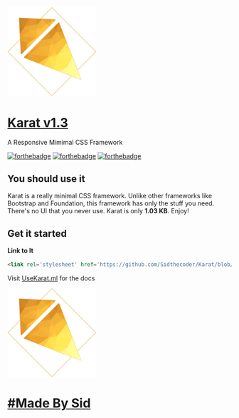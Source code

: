 <img src="css/logo.png" width="200"/>

# [Karat v1.3](http://usekarat.ml)
A Responsive Mimimal CSS Framework

[![forthebadge](http://forthebadge.com/images/badges/uses-css.svg)](http://forthebadge.com) [![forthebadge](http://forthebadge.com/images/badges/gluten-free.svg)](http://forthebadge.com) [![forthebadge](http://forthebadge.com/images/badges/certified-cousin-terio.svg)](http://forthebadge.com)

## You should use it

Karat is a really minimal CSS framework. Unlike other frameworks like Bootstrap and Foundation, this framework has only the stuff you need. There's no UI that you never use. Karat is only **1.03 KB**. Enjoy!

## Get it started

**Link to It**

```html
<link rel='stylesheet' href='https://github.com/Sidthecoder/Karat/blob/master/dist/karat.css'>
```

Visit [UseKarat.ml](http://usekarat.ml) for the docs

<img src="css/logo.png" width="200">

# <a href="http://thatsid.ml/" class="madeby">#Made By Sid</a>
